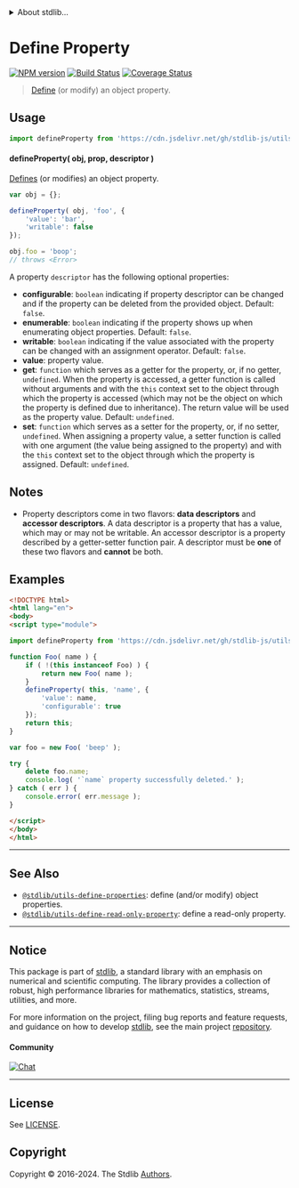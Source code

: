<!--

@license Apache-2.0

Copyright (c) 2018 The Stdlib Authors.

Licensed under the Apache License, Version 2.0 (the "License");
you may not use this file except in compliance with the License.
You may obtain a copy of the License at

   http://www.apache.org/licenses/LICENSE-2.0

Unless required by applicable law or agreed to in writing, software
distributed under the License is distributed on an "AS IS" BASIS,
WITHOUT WARRANTIES OR CONDITIONS OF ANY KIND, either express or implied.
See the License for the specific language governing permissions and
limitations under the License.

-->


<details>
  <summary>
    About stdlib...
  </summary>
  <p>We believe in a future in which the web is a preferred environment for numerical computation. To help realize this future, we've built stdlib. stdlib is a standard library, with an emphasis on numerical and scientific computation, written in JavaScript (and C) for execution in browsers and in Node.js.</p>
  <p>The library is fully decomposable, being architected in such a way that you can swap out and mix and match APIs and functionality to cater to your exact preferences and use cases.</p>
  <p>When you use stdlib, you can be absolutely certain that you are using the most thorough, rigorous, well-written, studied, documented, tested, measured, and high-quality code out there.</p>
  <p>To join us in bringing numerical computing to the web, get started by checking us out on <a href="https://github.com/stdlib-js/stdlib">GitHub</a>, and please consider <a href="https://opencollective.com/stdlib">financially supporting stdlib</a>. We greatly appreciate your continued support!</p>
</details>

# Define Property

[![NPM version][npm-image]][npm-url] [![Build Status][test-image]][test-url] [![Coverage Status][coverage-image]][coverage-url] <!-- [![dependencies][dependencies-image]][dependencies-url] -->

> [Define][mdn-define-property] (or modify) an object property.



<section class="usage">

## Usage

```javascript
import defineProperty from 'https://cdn.jsdelivr.net/gh/stdlib-js/utils-define-property@esm/index.mjs';
```

#### defineProperty( obj, prop, descriptor )

[Defines][mdn-define-property] (or modifies) an object property.

```javascript
var obj = {};

defineProperty( obj, 'foo', {
    'value': 'bar',
    'writable': false
});

obj.foo = 'boop';
// throws <Error>
```

A property `descriptor` has the following optional properties:

-   **configurable**: `boolean` indicating if property descriptor can be changed and if the property can be deleted from the provided object. Default: `false`.
-   **enumerable**: `boolean` indicating if the property shows up when enumerating object properties. Default: `false`.
-   **writable**: `boolean` indicating if the value associated with the property can be changed with an assignment operator. Default: `false`.
-   **value**: property value.
-   **get**: `function` which serves as a getter for the property, or, if no getter, `undefined`. When the property is accessed, a getter function is called without arguments and with the `this` context set to the object through which the property is accessed (which may not be the object on which the property is defined due to inheritance). The return value will be used as the property value. Default: `undefined`.
-   **set**: `function` which serves as a setter for the property, or, if no setter, `undefined`. When assigning a property value, a setter function is called with one argument (the value being assigned to the property) and with the `this` context set to the object through which the property is assigned. Default: `undefined`.

</section>

<!-- /.usage -->

<section class="notes">

## Notes

-   Property descriptors come in two flavors: **data descriptors** and **accessor descriptors**. A data descriptor is a property that has a value, which may or may not be writable. An accessor descriptor is a property described by a getter-setter function pair. A descriptor must be **one** of these two flavors and **cannot** be both.

</section>

<!-- /.notes -->

<section class="examples">

## Examples

<!-- eslint no-undef: "error" -->

```html
<!DOCTYPE html>
<html lang="en">
<body>
<script type="module">

import defineProperty from 'https://cdn.jsdelivr.net/gh/stdlib-js/utils-define-property@esm/index.mjs';

function Foo( name ) {
    if ( !(this instanceof Foo) ) {
        return new Foo( name );
    }
    defineProperty( this, 'name', {
        'value': name,
        'configurable': true
    });
    return this;
}

var foo = new Foo( 'beep' );

try {
    delete foo.name;
    console.log( '`name` property successfully deleted.' );
} catch ( err ) {
    console.error( err.message );
}

</script>
</body>
</html>
```

</section>

<!-- /.examples -->

<!-- Section for related `stdlib` packages. Do not manually edit this section, as it is automatically populated. -->

<section class="related">

* * *

## See Also

-   <span class="package-name">[`@stdlib/utils-define-properties`][@stdlib/utils/define-properties]</span><span class="delimiter">: </span><span class="description">define (and/or modify) object properties.</span>
-   <span class="package-name">[`@stdlib/utils-define-read-only-property`][@stdlib/utils/define-read-only-property]</span><span class="delimiter">: </span><span class="description">define a read-only property.</span>

</section>

<!-- /.related -->

<!-- Section for all links. Make sure to keep an empty line after the `section` element and another before the `/section` close. -->


<section class="main-repo" >

* * *

## Notice

This package is part of [stdlib][stdlib], a standard library with an emphasis on numerical and scientific computing. The library provides a collection of robust, high performance libraries for mathematics, statistics, streams, utilities, and more.

For more information on the project, filing bug reports and feature requests, and guidance on how to develop [stdlib][stdlib], see the main project [repository][stdlib].

#### Community

[![Chat][chat-image]][chat-url]

---

## License

See [LICENSE][stdlib-license].


## Copyright

Copyright &copy; 2016-2024. The Stdlib [Authors][stdlib-authors].

</section>

<!-- /.stdlib -->

<!-- Section for all links. Make sure to keep an empty line after the `section` element and another before the `/section` close. -->

<section class="links">

[npm-image]: http://img.shields.io/npm/v/@stdlib/utils-define-property.svg
[npm-url]: https://npmjs.org/package/@stdlib/utils-define-property

[test-image]: https://github.com/stdlib-js/utils-define-property/actions/workflows/test.yml/badge.svg?branch=v0.2.0
[test-url]: https://github.com/stdlib-js/utils-define-property/actions/workflows/test.yml?query=branch:v0.2.0

[coverage-image]: https://img.shields.io/codecov/c/github/stdlib-js/utils-define-property/main.svg
[coverage-url]: https://codecov.io/github/stdlib-js/utils-define-property?branch=main

<!--

[dependencies-image]: https://img.shields.io/david/stdlib-js/utils-define-property.svg
[dependencies-url]: https://david-dm.org/stdlib-js/utils-define-property/main

-->

[chat-image]: https://img.shields.io/gitter/room/stdlib-js/stdlib.svg
[chat-url]: https://app.gitter.im/#/room/#stdlib-js_stdlib:gitter.im

[stdlib]: https://github.com/stdlib-js/stdlib

[stdlib-authors]: https://github.com/stdlib-js/stdlib/graphs/contributors

[umd]: https://github.com/umdjs/umd
[es-module]: https://developer.mozilla.org/en-US/docs/Web/JavaScript/Guide/Modules

[deno-url]: https://github.com/stdlib-js/utils-define-property/tree/deno
[deno-readme]: https://github.com/stdlib-js/utils-define-property/blob/deno/README.md
[umd-url]: https://github.com/stdlib-js/utils-define-property/tree/umd
[umd-readme]: https://github.com/stdlib-js/utils-define-property/blob/umd/README.md
[esm-url]: https://github.com/stdlib-js/utils-define-property/tree/esm
[esm-readme]: https://github.com/stdlib-js/utils-define-property/blob/esm/README.md
[branches-url]: https://github.com/stdlib-js/utils-define-property/blob/main/branches.md

[stdlib-license]: https://raw.githubusercontent.com/stdlib-js/utils-define-property/main/LICENSE

[mdn-define-property]: https://developer.mozilla.org/en-US/docs/Web/JavaScript/Reference/Global_Objects/Object/defineProperty

<!-- <related-links> -->

[@stdlib/utils/define-properties]: https://github.com/stdlib-js/utils-define-properties/tree/esm

[@stdlib/utils/define-read-only-property]: https://github.com/stdlib-js/utils-define-read-only-property/tree/esm

<!-- </related-links> -->

</section>

<!-- /.links -->
